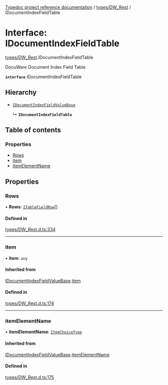 [Typedoc project reference documentation](../README.md) / [types/DW_Rest](../modules/types_dw_rest.md) / IDocumentIndexFieldTable

# Interface: IDocumentIndexFieldTable

[types/DW_Rest](../modules/types_dw_rest.md).IDocumentIndexFieldTable

DocuWare Document Index Field Table

**`interface`** IDocumentIndexFieldTable

## Hierarchy

- [`IDocumentIndexFieldValueBase`](types_dw_rest.idocumentindexfieldvaluebase.md)

  ↳ **`IDocumentIndexFieldTable`**

## Table of contents

### Properties

- [Rows](types_dw_rest.idocumentindexfieldtable.md#rows)
- [item](types_dw_rest.idocumentindexfieldtable.md#item)
- [itemElementName](types_dw_rest.idocumentindexfieldtable.md#itemelementname)

## Properties

### Rows

• **Rows**: [`ITableFieldRow`](types_dw_rest.itablefieldrow.md)[]

#### Defined in

[types/DW_Rest.d.ts:334](https://github.com/DocuWare/REST-Sample-TS/blob/beb3ada/src/types/DW_Rest.d.ts#L334)

___

### item

• **item**: `any`

#### Inherited from

[IDocumentIndexFieldValueBase](types_dw_rest.idocumentindexfieldvaluebase.md).[item](types_dw_rest.idocumentindexfieldvaluebase.md#item)

#### Defined in

[types/DW_Rest.d.ts:174](https://github.com/DocuWare/REST-Sample-TS/blob/beb3ada/src/types/DW_Rest.d.ts#L174)

___

### itemElementName

• **itemElementName**: [`ItemChoiceType`](../enums/types_dw_rest.itemchoicetype.md)

#### Inherited from

[IDocumentIndexFieldValueBase](types_dw_rest.idocumentindexfieldvaluebase.md).[itemElementName](types_dw_rest.idocumentindexfieldvaluebase.md#itemelementname)

#### Defined in

[types/DW_Rest.d.ts:175](https://github.com/DocuWare/REST-Sample-TS/blob/beb3ada/src/types/DW_Rest.d.ts#L175)
